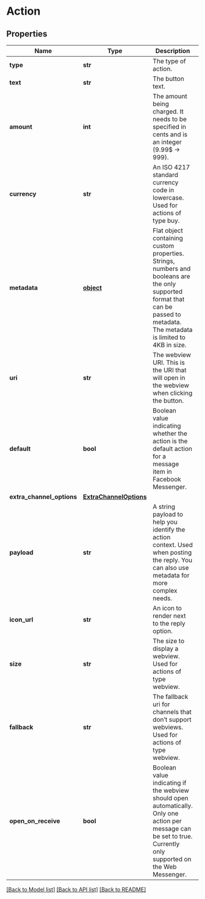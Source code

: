 # Action

## Properties
Name | Type | Description | Notes
------------ | ------------- | ------------- | -------------
**type** | **str** | The type of action. | 
**text** | **str** | The button text. | 
**amount** | **int** | The amount being charged. It needs to be specified in cents and is an integer (9.99$ -&gt; 999). | 
**currency** | **str** | An ISO 4217 standard currency code in lowercase. Used for actions of type buy. | [optional] 
**metadata** | [**object**](.md) | Flat object containing custom properties. Strings, numbers and booleans  are the only supported format that can be passed to metadata. The metadata is limited to 4KB in size.  | [optional] 
**uri** | **str** | The webview URI. This is the URI that will open in the webview when clicking the button. | 
**default** | **bool** | Boolean value indicating whether the action is the default action for a message item in Facebook Messenger. | [optional] 
**extra_channel_options** | [**ExtraChannelOptions**](ExtraChannelOptions.md) |  | [optional] 
**payload** | **str** | A string payload to help you identify the action context. Used when posting the reply. You can also use metadata for more complex needs. | 
**icon_url** | **str** | An icon to render next to the reply option. | [optional] 
**size** | **str** | The size to display a webview. Used for actions of type webview. | [optional] 
**fallback** | **str** | The fallback uri for channels that don’t support webviews. Used for actions of type webview. | 
**open_on_receive** | **bool** | Boolean value indicating if the webview should open automatically. Only one action per message can be set to true. Currently only supported on the Web Messenger. | [optional] 

[[Back to Model list]](../README.md#documentation-for-models) [[Back to API list]](../README.md#documentation-for-api-endpoints) [[Back to README]](../README.md)


